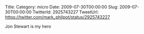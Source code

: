 Title: 
Category: micro
Date: 2009-07-30T00:00:00
Slug: 2009-07-30T00:00:00
TwitterId: 2925743227
TweetUrl: https://twitter.com/mark_philpot/status/2925743227

Jon Stewart is my hero